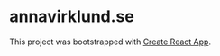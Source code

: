 # annavirklund.se

This project was bootstrapped with [Create React App](https://github.com/facebook/create-react-app).
